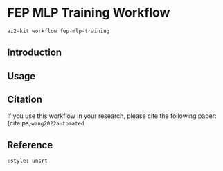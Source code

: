# FEP MLP Training Workflow

```bash
ai2-kit workflow fep-mlp-training
```

## Introduction

## Usage

## Citation
If you use this workflow in your research, please cite the following paper: {cite:ps}`wang2022automated`

## Reference
```{bibliography}
:style: unsrt
```
